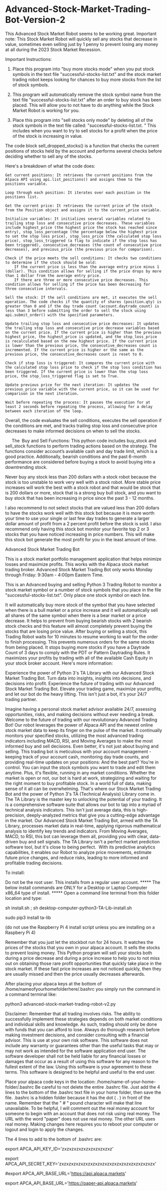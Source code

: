 # Advanced-Stock-Market-Trading-Bot-Version-2 

This Advanced Stock Market Robot seems to be working great. 
Important note: This Stock Market Robot will quickly sell any stocks 
that decrease in value, sometimes even selling just by 1 penny to prevent losing any money 
at all during the 2023 Stock Market Recession. 

Important Instructions: 
1. Place this program into "buy more stocks mode"
    when you put stock symbols in the text file "successful-stocks-list.txt"
    and the stock market trading robot keeps looking for chances to buy more stocks
   from the list of stock symbols.

2. This program will automatically remove the stock symbol name
   from the text file "successful-stocks-list.txt" after an order to buy stock has
   been placed. This will allow you to not have to do anything while the
   Stock Market Robot is working for you. 

4. Place this program into "sell stocks only mode" by deleting all of the
   stock symbols in the text file called: "successful-stocks-list.txt. "
   This includes when you want to try to sell stocks for a profit when the price of the stock
   is increasing in value. 

   
The code block sell_dropped_stocks() is a function that checks the current positions of stocks held by the account and performs several checks before deciding whether to sell any of the stocks.

Here's a breakdown of what the code does:

    Get current positions: It retrieves the current positions from the Alpaca API using api.list_positions() and assigns them to the positions variable.

    Loop through each position: It iterates over each position in the positions list.

    Get the current price: It retrieves the current price of the stock from the Position object and assigns it to the current_price variable.

    Initialize variables: It initializes several variables related to trailing stop loss and consecutive price decreases. These variables include highest_price (the highest price the stock has reached since entry), stop_loss_percentage (the percentage below the highest price to set the stop loss price), stop_loss_price (the calculated stop loss price), stop_loss_triggered (a flag to indicate if the stop loss has been triggered), consecutive_decreases (the count of consecutive price decreases), and previous_price (the previous price for comparison).

    Check if the price meets the sell conditions: It checks two conditions to determine if the stock should be sold:
        If the current price is less than the average entry price minus 1 (dollar). This condition allows for selling if the price drops by more than 1 dollar from the average entry price.
        If there are three or more consecutive price decreases. This condition allows for selling if the price has been decreasing for three consecutive intervals.

    Sell the stock: If the sell conditions are met, it executes the sell operation. The code checks if the quantity of shares (position.qty) is greater than 0 and if the day trade count (account.daytrade_count) is less than 3 before submitting the order to sell the stock using api.submit_order() with the specified parameters.

    Update trailing stop loss and consecutive price decreases: It updates the trailing stop loss and consecutive price decrease variables based on the current price. If the current price is higher than the previous highest price, the highest_price is updated, and the stop_loss_price is recalculated based on the new highest price. If the current price is lower than the previous price, the consecutive_decreases count is incremented. If the current price is higher or the same as the previous price, the consecutive_decreases count is reset to 0.

    Check if stop loss is triggered: It compares the current price with the calculated stop loss price to check if the stop loss condition has been triggered. If the current price is lower than the stop loss price, the stop_loss_triggered flag is set to True.

    Update previous price for the next iteration: It updates the previous_price variable with the current price, so it can be used for comparison in the next iteration.

    Wait before repeating the process: It pauses the execution for at least 2 seconds before repeating the process, allowing for a delay between each iteration of the loop.

Overall, the code evaluates the sell conditions, executes the sell operation if the conditions are met, and tracks trailing stop loss and consecutive price decreases to make informed decisions on when to sell the stocks. 

   The Buy and Sell Functions: This python code includes buy_stock and sell_stock functions 
to perform trading actions based on the strategy. The functions consider account’s available cash 
and day trade limit, which is a good practice. Additionally, bearish conditions and 
the past 6-month performance are considered before buying a stock to avoid buying into a downtrending stock.

Never buy any stock less than 200 dollars with a stock robot 
because the stock is too unstable to work very well with a stock robot. 
More stable price increases will work the best with a stock robot 
and that would be stock that is 200 dollars or more, 
stock that is a strong buy bull stock, 
and you want to buy stock that has been increasing in price since 
the past 3 - 12 months. 

   I also recommend to not select stocks that are valued less than 200 dollars to have the stocks work well 
with this stock bot because it is more worth your time to use your single or last few day trades 
to generate a larger dollar amount of profit from a 2 percent profit before the stock is sold. 
I also recommend only having this stock bot monitor your favorite top 2 or 3 stocks that you have 
noticed increasing in price numbers. This will make this stock bot generate the most profit for 
you in the least amount of time. 

Advanced Stock Market Trading Bot

This is a stock market portfolio management application that helps minimize losses and maximize profits.
This works with the Alpaca stock market trading broker. 
Advanced Stock Market Trading Bot only works Monday through Friday: 9:30am - 4:00pm Eastern Time.

This is an Advanced buying and selling Python 3 Trading Robot 
to monitor a stock market symbol or a number of stock symbols that you place in the file "successful-stocks-list.txt". 
Only place one stock symbol on each line. 

It will automatically buy more stock of the symbol that you have selected when there is a bull market 
or a price increase and it will automatically sell all shares of the same symbol when there is a bear market or a price decrease. 
It helps to prevent from buying bearish stocks with 2 bearish stock checks 
and this feature will almost completely prevent buying the stocks that are losing price value. 
After buying or selling a stock, this Trading Robot waits for 10 minutes to resume working to wait for the 
order to finish processing. This prevents numerous orders for the same stocks from being placed. 
It stops buying more stocks if you have a Daytrade Count of 3 days to comply with the PDT or Pattern Daytrading Rules. 
It maximizes your profits by trading with all of the available Cash Equity in your stock broker account. Here's more information: 

Experience the power of Python 3's TA Library with our Advanced Stock Market Trading Bot. Turn data into insights, insights into decisions, and decisions into profit. Experience the future of trading with our Advanced Stock Market Trading Bot. 
Elevate your trading game, maximize your profits, and let our bot do the heavy lifting. This isn't just a bot, it's your 24/7 trading partner.

Imagine having a personal stock market advisor available 24/7, assessing opportunities, risks, and making decisions without ever needing a break. Welcome to the future of trading with our revolutionary Advanced Trading Bot! Our robot leverages the power of Alpaca API and the newest online stock market data to keep its finger on the pulse of the market. It continually monitors your specified stocks, utilizing the most advanced trading indicators including MACD, RSI, and Moving Averages to make the most informed buy and sell decisions.
Even better, it's not just about buying and selling. This trading bot is meticulous with your account management - keeping track of your account cash, monitoring day trade counts, and providing real-time updates on your positions: 
And the best part? You're in control. You can input the stock symbols you want to trade and edit them anytime. 
Plus, it's flexible, running in any market conditions. Whether the market is open or not, our bot is hard at work, strategizing and waiting for the right moment to buy profitable stock. In a world full of data, making sense of it all can be overwhelming. That's where our Stock Market Trading Bot and the power of Python 3's TA (Technical Analysis) Library come in. The TA Library is the master key to unlocking the potential of your trading. It is a comprehensive software suite that allows our bot to tap into a myriad of technical analysis indicators. This isn't just average data, this is high-precision, deeply-analyzed metrics that give you a cutting-edge advantage in the market. Our Advanced Stock Market Trading Bot, armed with the TA Library, processes market data in real-time, applying rigorous mathematical analysis to identify key trends and indicators. From Moving Averages, MACD, to RSI, this bot can leverage them all, providing you with clear, data-driven buy and sell signals. The TA Library isn't a perfect market prediction software tool, but it's close to being perfect.  With its predictive analytics capabilities, it enables our Robot to analyze price movements, estimate future price changes, and reduce risks, leading to more informed and profitable trading decisions.

To install:

Do not be the root user. This installs from a regular user account. 
***** The below install commands are ONLY for a Desktop or Laptop Computer x86_64 type of install. ***** 
Open a command line terminal from this folder location and type: 

sh install.sh ;
sh desktop-computer-python3-TA-Lib-install.sh

sudo pip3 install ta-lib

(do not use the Raspberry Pi 4 install script unless you are installing on a Raspbery Pi 4)

Remember that you just let the stockbot run for 24 hours. It watches the prices of the stocks that you own in your alpaca account. It sells the stocks to prevent losing money. This Python program will sell your stocks both during a price decrease and during a price increase to help you to not miss out on obtaining those rare profit opportunities that quickly take place in the stock market. If these fast price increases are not noticed quickly, then they are usually missed and then the price usually decreases afterwards.

After placing your alpaca keys at the bottom of /home/nameofyourhomefolderhere/.bashrc you simply run the command in a command terminal like:

python3 advanced-stock-market-trading-robot-v2.py



Disclaimer: Remember that all trading involves risks. The ability to successfully implement these strategies depends on both market conditions and individual skills and knowledge. As such, trading should only be done with funds that you can afford to lose. Always do thorough research before making investment decisions, and consider consulting with a financial advisor. This is use at your own risk software. This software does not include any warranty or guarantees other than the useful tasks that may or may not work as intended for the software application end user. The software developer shall not be held liable for any financial losses or damages that occur as a result of using this software for any reason to the fullest extent of the law. Using this software is your agreement to these terms. This software is designed to be helpful and useful to the end user.

Place your alpaca code keys in the location: /home/name-of-your-home-folder/.bashrc Be careful to not delete the entire .bashrc file. Just add the 4 lines to the bottom of the .bashrc text file in your home folder, then save the file. .bashrc is a hidden folder because it has the dot ( . ) in front of the name. Remember that the " # " pound character will make that line unavailable. To be helpful, I will comment out the real money account for someone to begin with an account that does not risk using real money. The URL with the word "paper" does not use real money. The other URL uses real money. Making changes here requires you to reboot your computer or logout and login to apply the changes.

The 4 lines to add to the bottom of .bashrc are:

export APCA_API_KEY_ID='zxzxzxzxzxzxzxzxzxzxz'

export APCA_API_SECRET_KEY='zxzxzxzxzxzxzxzxzxzxzxzxzxzxzxzxzxzxzxzx'

#export APCA_API_BASE_URL='https://api.alpaca.markets'

export APCA_API_BASE_URL='https://paper-api.alpaca.markets'
